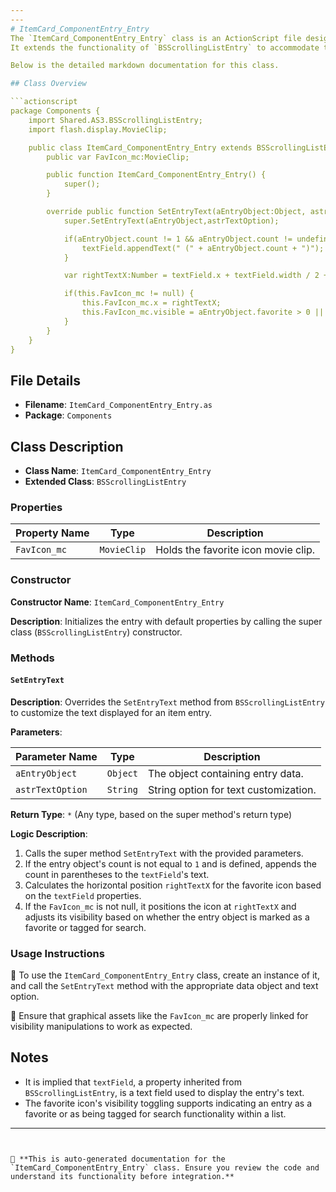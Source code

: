 ```yaml
---
---
# ItemCard_ComponentEntry_Entry
The `ItemCard_ComponentEntry_Entry` class is an ActionScript file designated to handle the visual representation of a list entry within a scrollable list component.
It extends the functionality of `BSScrollingListEntry` to accommodate the specific needs of Item Cards in a user interface.

Below is the detailed markdown documentation for this class.

## Class Overview

```actionscript
package Components {
    import Shared.AS3.BSScrollingListEntry;
    import flash.display.MovieClip;

    public class ItemCard_ComponentEntry_Entry extends BSScrollingListEntry {
        public var FavIcon_mc:MovieClip;

        public function ItemCard_ComponentEntry_Entry() {
            super();
        }

        override public function SetEntryText(aEntryObject:Object, astrTextOption:String) : * {
            super.SetEntryText(aEntryObject,astrTextOption);

            if(aEntryObject.count != 1 && aEntryObject.count != undefined) {
                textField.appendText(" (" + aEntryObject.count + ")");
            }

            var rightTextX:Number = textField.x + textField.width / 2 + textField.textWidth / 2 + 15;

            if(this.FavIcon_mc != null) {
                this.FavIcon_mc.x = rightTextX;
                this.FavIcon_mc.visible = aEntryObject.favorite > 0 || aEntryObject.taggedForSearch;
            }
        }
    }
}
```

## File Details

- **Filename**: `ItemCard_ComponentEntry_Entry.as`
- **Package**: `Components`

## Class Description

- **Class Name**: `ItemCard_ComponentEntry_Entry`
- **Extended Class**: `BSScrollingListEntry`

### Properties

| Property Name | Type         | Description                       |
|---------------|--------------|-----------------------------------|
| `FavIcon_mc`  | `MovieClip`  | Holds the favorite icon movie clip. |

### Constructor

**Constructor Name**: `ItemCard_ComponentEntry_Entry`

**Description**: Initializes the entry with default properties by calling the super class (`BSScrollingListEntry`) constructor.

### Methods

#### `SetEntryText`

**Description**: Overrides the `SetEntryText` method from `BSScrollingListEntry` to customize the text displayed for an item entry.

**Parameters**:

| Parameter Name   | Type     | Description                            |
|------------------|----------|----------------------------------------|
| `aEntryObject`   | `Object` | The object containing entry data.      |
| `astrTextOption` | `String` | String option for text customization.  |

**Return Type**: `*` (Any type, based on the super method's return type)

**Logic Description**:
1. Calls the super method `SetEntryText` with the provided parameters.
2. If the entry object's count is not equal to `1` and is defined, appends the count in parentheses to the `textField`'s text.
3. Calculates the horizontal position `rightTextX` for the favorite icon based on the `textField` properties.
4. If the `FavIcon_mc` is not null, it positions the icon at `rightTextX` and adjusts its visibility based on whether the entry object is marked as a favorite or tagged for search.

### Usage Instructions

🔸 To use the `ItemCard_ComponentEntry_Entry` class, create an instance of it, and call the `SetEntryText` method with the appropriate data object and text option.

🔸 Ensure that graphical assets like the `FavIcon_mc` are properly linked for visibility manipulations to work as expected.

## Notes

- It is implied that `textField`, a property inherited from `BSScrollingListEntry`, is a text field used to display the entry's text.
- The favorite icon's visibility toggling supports indicating an entry as a favorite or as being tagged for search functionality within a list.

---
```


📌 **This is auto-generated documentation for the `ItemCard_ComponentEntry_Entry` class. Ensure you review the code and understand its functionality before integration.**

